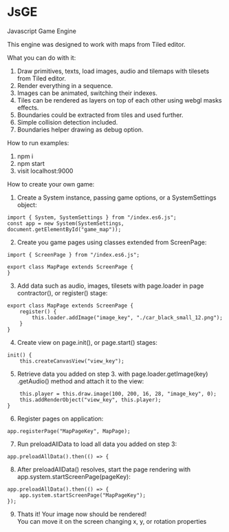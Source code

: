 # JsGE

Javascript Game Engine

This engine was designed to work with maps from Tiled editor.

What you can do with it:
1. Draw primitives, texts, load images, audio and tilemaps with tilesets from Tiled editor.
2. Render everything in a sequence.
4. Images can be animated, switching their indexes.
5. Tiles can be rendered as layers on top of each other using webgl masks effects.
6. Boundaries could be extracted from tiles and used further.
7. Simple collision detection included.
8. Boundaries helper drawing as debug option.

How to run examples:

1. npm i
2. npm start
3. visit localhost:9000

How to create your own game:

1. Create a System instance, passing game options, or a SystemSettings object:
```
import { System, SystemSettings } from "/index.es6.js";
const app = new System(SystemSettings, document.getElementById("game_map"));
```

2. Create you game pages using classes extended from ScreenPage:
```
import { ScreenPage } from "/index.es6.js";

export class MapPage extends ScreenPage {
}
```
3. Add data such as audio, images, tilesets with page.loader in page contractor(), or register() stage:
```
export class MapPage extends ScreenPage {
    register() {
        this.loader.addImage("image_key", "./car_black_small_12.png");
    }
}
```
4. Create view on page.init(), or page.start() stages:
```
init() {
    this.createCanvasView("view_key");
```
5. Retrieve data you added on step 3. with page.loader.getImage(key) .getAudio() method and attach it to the view:
```
    this.player = this.draw.image(100, 200, 16, 28, "image_key", 0);
    this.addRenderObject("view_key", this.player);
}
```
6. Register pages on application:
```
app.registerPage("MapPageKey", MapPage);
```
7. Run preloadAllData to load all data you added on step 3:
```
app.preloadAllData().then(() => {
```
8. After preloadAllData() resolves, start the page rendering with app.system.startScreenPage(pageKey):
```
app.preloadAllData().then(() => {
    app.system.startScreenPage("MapPageKey");
});
```
9. Thats it! Your image now should be rendered! \
You can move it on the screen changing x, y, or rotation properties